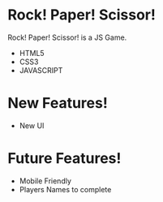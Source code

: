 ﻿# Rock! Paper! Scissor!

Rock! Paper! Scissor! is a JS Game.

  - HTML5
  - CSS3
  - JAVASCRIPT

# New Features!

  - New UI

# Future Features!

  - Mobile Friendly
  - Players Names to complete